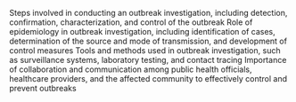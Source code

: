 Steps involved in conducting an outbreak investigation, including detection, confirmation, characterization, and control of the outbreak
Role of epidemiology in outbreak investigation, including identification of cases, determination of the source and mode of transmission, and development of control measures
Tools and methods used in outbreak investigation, such as surveillance systems, laboratory testing, and contact tracing
Importance of collaboration and communication among public health officials, healthcare providers, and the affected community to effectively control and prevent outbreaks